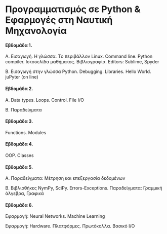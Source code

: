 
# Προγραμματισμός σε Python & Εφαρμογές στη Ναυτική Μηχανολογία 


#### Εβδομάδα 1. 

A. Εισαγωγή. Η γλώσσα. Τo περιβάλλον Linux. Command line. Python compiler. Ιστοσελίδα μαθήματος. Βιβλιογραφία. Editors: Sublime, Spyder

B. Εισαγωγή στην γλώσσα Python. Debugging. Libraries. Hello World. juPyter (on line)

#### Εβδομάδα 2. 
Α. Data types. Loops. Control. File I/O

Β. Παραδείγματα

#### Εβδομάδα 3. 
Functions. Modules

#### Εβδομάδα 4. 
OOP. Classes

#### Εβδομάδα 5. 
A. Παραδείγματα: Μέτρηση και επεξεργασία δεδομένων


B. Βιβλιοθήκες NymPy, SciPy. Errors-Exceptions. Παραδείγματα: Γραμμική άλγεβρα, Γραφικά


#### Εβδομάδα 6. 
Εφαρμογή: Neural Networks. Machine Learning

Εφαρμογή: Hardware.  Πλατφόρμες. Πρωτόκολλα. Βασικό Ι/Ο

